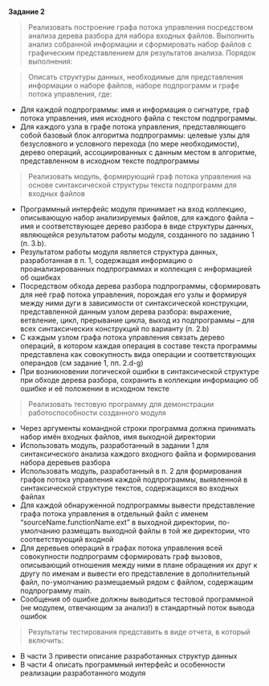 **Задание 2**
>Реализовать построение графа потока управления посредством анализа дерева разбора для набора входных файлов. Выполнить анализ собранной информации и сформировать набор файлов с графическим представлением для результатов анализа.
Порядок выполнения:

>Описать структуры данных, необходимые для представления информации о наборе файлов, наборе подпрограмм и графе потока управления, где:
- Для каждой подпрограммы: имя и информация о сигнатуре, граф потока управления, имя исходного файла с текстом подпрограммы.
- Для каждого узла в графе потока управления, представляющего собой базовый блок алгоритма подпрограммы: целевые узлы для безусловного и условного перехода (по мере необходимости), дерево операций, ассоциированных с данным местом в алгоритме, представленном в исходном тексте подпрограммы

>Реализовать модуль, формирующий граф потока управления на основе синтаксической структуры текста подпрограмм для входных файлов
- Программный интерфейс модуля принимает на вход коллекцию, описывающую набор анализируемых файлов, для каждого файла – имя и соответствующее дерево разбора в виде структуры данных, являющейся результатом работы модуля, созданного по заданию 1 (п. 3.b).
- Результатом работы модуля является структура данных, разработанная в п. 1, содержащая информацию о проанализированных подпрограммах и коллекция с информацией об ошибках
- Посредством обхода дерева разбора подпрограммы, сформировать для неё граф потока управления, порождая его узлы и формируя между ними дуги в зависимости от синтаксической конструкции, представленной данным узлом дерева разбора: выражение, ветвление, цикл, прерывание цикла, выход из подпрограммы – для всех синтаксических конструкций по варианту (п. 2.b)
- С каждым узлом графа потока управления связать дерево операций, в котором каждая операция в составе текста программы представлена как совокупность вида операции и соответствующих операндов (см задание 1, пп. 2.d-g)
- При возникновении логической ошибки в синтаксической структуре при обходе дерева разбора, сохранить в коллекции информацию об ошибке и её положении в исходном тексте

>Реализовать тестовую программу для демонстрации работоспособности созданного модуля

- Через аргументы командной строки программа должна принимать набор имён входных файлов, имя выходной директории
- Использовать модуль, разработанный в задании 1 для синтаксического анализа каждого входного файла и формирования набора деревьев разбора
- Использовать модуль, разработанный в п. 2 для формирования графов потока управления каждой подпрограммы, выявленной в синтаксической структуре текстов, содержащихся во входных файлах
- Для каждой обнаруженной подпрограммы вывести представление графа потока управления в отдельный файл с именем “sourceName.functionName.ext” в выходной директории, по-умолчанию размещать выходной файлы в той же директории, что соответствующий входной
- Для деревьев операций в графах потока управления всей совокупности подпрограмм сформировать граф вызовов, описывающий отношения между ними в плане обращения их друг к другу по именам и вывести его представление в дополнительный файл, по-умолчанию размещаемый рядом с файлом, содержащим подпрограмму main.
- Сообщения об ошибке должны выводиться тестовой программной (не модулем, отвечающим за анализ!) в стандартный поток вывода ошибок

> Результаты тестирования представить в виде отчета, в который включить:
- В части 3 привести описание разработанных структур данных
- В части 4 описать программный интерфейс и особенности реализации разработанного модуля

